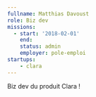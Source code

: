 ```yaml
---
fullname: Matthias Davoust
role: Biz dev
missions:
  - start: '2018-02-01'
    end:
    status: admin
    employer: pole-emploi
startups:
    - clara
---
```


Biz dev du produit Clara !
